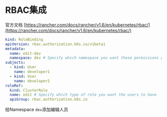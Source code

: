 # RBAC集成

官方文档 [https://rancher.com/docs/rancher/v1.6/en/kubernetes/rbac/](https://rancher.com/docs/rancher/v1.6/en/kubernetes/rbac/)

```yaml
kind: RoleBinding
apiVersion: rbac.authorization.k8s.io/v1beta1
metadata:
  name: edit-dev
  namespace: dev # Specify which namespace you want these permissions granted in
subjects:
  - kind: User
    name: developer1
  - kind: User
    name: developer2
roleRef:
  kind: ClusterRole
  name: edit # Specify which type of role you want the users to have
  apiGroup: rbac.authorization.k8s.io
```

给Namespace `dev`添加编辑人员

